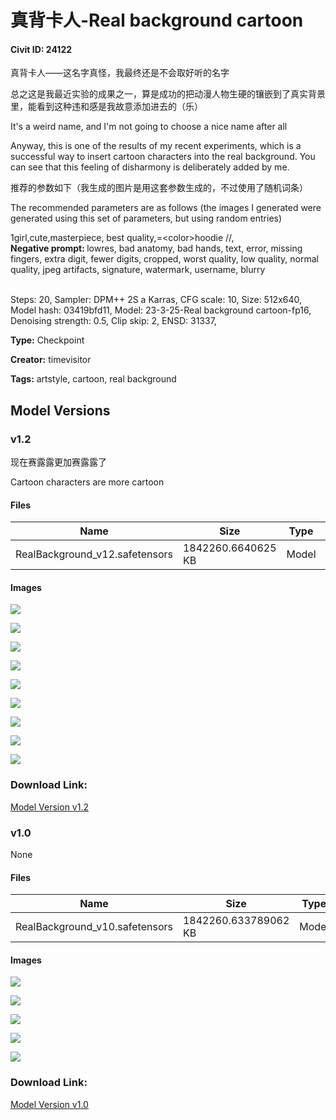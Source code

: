 # 真背卡人-Real background cartoon

#### Civit ID: 24122

<p>真背卡人——这名字真怪，我最终还是不会取好听的名字</p><p>总之这是我最近实验的成果之一，算是成功的把动漫人物生硬的镶嵌到了真实背景里，能看到这种违和感是我故意添加进去的（乐）</p><p>It's a weird name, and I'm not going to choose a nice name after all</p><p>Anyway, this is one of the results of my recent experiments, which is a successful way to insert cartoon characters into the real background. You can see that this feeling of disharmony is deliberately added by me.</p><p>推荐的参数如下（我生成的图片是用这套参数生成的，不过使用了随机词条）</p><p>The recommended parameters are as follows (the images I generated were generated using this set of parameters, but using random entries)</p><p></p><p></p><p>1girl,cute,masterpiece, best quality,=&lt;color&gt;hoodie //,<br /><strong>Negative prompt: </strong>lowres, bad anatomy, bad hands, text, error, missing fingers, extra digit, fewer digits, cropped, worst quality, low quality, normal quality, jpeg artifacts, signature, watermark, username, blurry</p><p><br />Steps: 20, Sampler: DPM++ 2S a Karras, CFG scale: 10, Size: 512x640, Model hash: 03419bfd11, Model: 23-3-25-Real background cartoon-fp16, Denoising strength: 0.5, Clip skip: 2, ENSD: 31337, </p>

**Type:** Checkpoint

**Creator:** timevisitor

**Tags:** artstyle, cartoon, real background

## Model Versions

### v1.2

<p>现在赛露露更加赛露露了</p><p>Cartoon characters are more cartoon</p>

#### Files

| Name | Size | Type | Format | Download Url | AutoV1 | AutoV2 | SHA256 | CRC32 | BLAKE3 |
| --- | --- | --- | --- | --- | --- | --- | --- | --- | --- |
| RealBackground_v12.safetensors | 1842260.6640625 KB | Model | SafeTensor | https://civitai.com/api/download/models/32593 | 05549273 | 4EFA9B87BE | 4EFA9B87BE6A24CA9D62165F5EDE185CE6E035F8F943914AE51F4C9193D7A57E | 44818EA2 | 8A4CE68EF72A03DBC7293C723E87F7618739A70546F5AD4166ED75A13414B5F3 |

#### Images

<p><img src="https://image.civitai.com/xG1nkqKTMzGDvpLrqFT7WA/b338e91d-3a99-408b-2431-fdb8bceaaa00/width=450/371399.jpeg" /></p>

<p><img src="https://image.civitai.com/xG1nkqKTMzGDvpLrqFT7WA/caee0343-1800-4153-a12c-0625818e4b00/width=450/371398.jpeg" /></p>

<p><img src="https://image.civitai.com/xG1nkqKTMzGDvpLrqFT7WA/64397695-2a5a-4a57-4246-30c8c9913900/width=450/371397.jpeg" /></p>

<p><img src="https://image.civitai.com/xG1nkqKTMzGDvpLrqFT7WA/d705fce7-d44b-480a-ed2a-6a5b44823c00/width=450/371396.jpeg" /></p>

<p><img src="https://image.civitai.com/xG1nkqKTMzGDvpLrqFT7WA/fe23c0ee-8734-4bf8-a770-dd9e6747dd00/width=450/371395.jpeg" /></p>

<p><img src="https://image.civitai.com/xG1nkqKTMzGDvpLrqFT7WA/5f42ad70-1949-4a67-cad5-c0920402d100/width=450/371394.jpeg" /></p>

<p><img src="https://image.civitai.com/xG1nkqKTMzGDvpLrqFT7WA/0f4beb78-c47a-45e3-1dd8-6f4c80e78800/width=450/371393.jpeg" /></p>

<p><img src="https://image.civitai.com/xG1nkqKTMzGDvpLrqFT7WA/2dbbe616-823f-40ff-5111-f71a9335eb00/width=450/371392.jpeg" /></p>

<p><img src="https://image.civitai.com/xG1nkqKTMzGDvpLrqFT7WA/4d398f7c-c085-46c2-c9a9-b40415cdd800/width=450/371391.jpeg" /></p>

### Download Link:

[Model Version v1.2](https://civitai.com/api/download/models/32593)

### v1.0

None

#### Files

| Name | Size | Type | Format | Download Url | AutoV1 | AutoV2 | SHA256 | CRC32 | BLAKE3 |
| --- | --- | --- | --- | --- | --- | --- | --- | --- | --- |
| RealBackground_v10.safetensors | 1842260.633789062 KB | Model | SafeTensor | https://civitai.com/api/download/models/28824 | 5386D610 | 03419BFD11 | 03419BFD11265B68CD38C710BE55C60E8E21A09C78A3C0EFAE8728B704A350C9 | 12243E5F | D10B84EBC93608F9511CA196815AB1BA5302E41D961A038530A9746D8EE4CD28 |

#### Images

<p><img src="https://image.civitai.com/xG1nkqKTMzGDvpLrqFT7WA/8f585b10-b8dc-4591-40ec-595abeaa2800/width=450/325170.jpeg" /></p>

<p><img src="https://image.civitai.com/xG1nkqKTMzGDvpLrqFT7WA/2cc812d7-bb63-4db1-7ef6-efdda53d2a00/width=450/325174.jpeg" /></p>

<p><img src="https://image.civitai.com/xG1nkqKTMzGDvpLrqFT7WA/08d20d9d-c7f5-4526-473d-51eeb1033a00/width=450/325173.jpeg" /></p>

<p><img src="https://image.civitai.com/xG1nkqKTMzGDvpLrqFT7WA/1c9c48f7-8341-462b-971a-2a435d100f00/width=450/325172.jpeg" /></p>

<p><img src="https://image.civitai.com/xG1nkqKTMzGDvpLrqFT7WA/89d84b78-4fde-40e5-e36d-e38f6163c600/width=450/325171.jpeg" /></p>

### Download Link:

[Model Version v1.0](https://civitai.com/api/download/models/28824)

